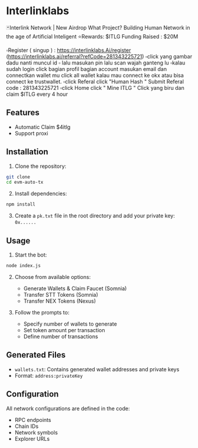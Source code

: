 # Interlinklabs

🃏Interlink Network | New Airdrop
What Project? Building Human Network in the age of Artificial Inteligent
⭐️Rewards: $ITLG
Funding Raised : $20M

▫️Register ( singup ) : https://interlinklabs.Ai/register (https://interlinklabs.ai/referral?refCode=281343225721)
▫️click yang gambar dadu nanti muncul id 
▫️ lalu masukan pin  lalu scan wajah ganteng lu
▫️kalau sudah login click bagian profil bagian account masukan email dan connectkan wallet mu click all wallet kalau mau connect ke okx atau bisa connect ke trustwallet.
▫️click Referal click "Human Hash "  Submit Referal code : 281343225721
▫️click Home click " Mine ITLG " Click yang biru dan claim $ITLG every 4 hour 

## Features

- Automatic Claim $4itlg
- Support proxi


## Installation

1. Clone the repository:
```bash
git clone 
cd evm-auto-tx
```

2. Install dependencies:
```bash
npm install
```

3. Create a `pk.txt` file in the root directory and add your private key: `0x......`


## Usage

1. Start the bot:
```bash
node index.js
```

2. Choose from available options:
   - Generate Wallets & Claim Faucet (Somnia)
   - Transfer STT Tokens (Somnia)
   - Transfer NEX Tokens (Nexus)

3. Follow the prompts to:
   - Specify number of wallets to generate
   - Set token amount per transaction
   - Define number of transactions

## Generated Files

- `wallets.txt`: Contains generated wallet addresses and private keys
- Format: `address:privateKey`

## Configuration

All network configurations are defined in the code:
- RPC endpoints
- Chain IDs
- Network symbols
- Explorer URLs
